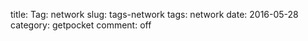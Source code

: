 title: Tag: network
slug: tags-network
tags: network
date: 2016-05-28
category: getpocket
comment: off

<div id="show-data"></div>
<script type="text/javascript">
    $(window).load(function(){
        PocketAPI('network', '#show-data');
    });
</script>

